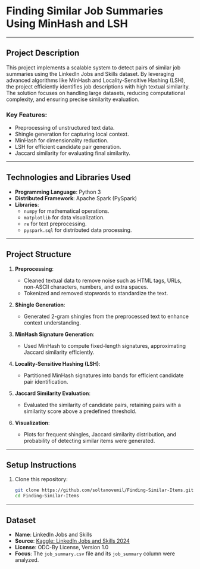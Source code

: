 # Finding Similar Job Summaries Using MinHash and LSH

---

## Project Description
This project implements a scalable system to detect pairs of similar job summaries using the LinkedIn Jobs and Skills dataset. By leveraging advanced algorithms like MinHash and Locality-Sensitive Hashing (LSH), the project efficiently identifies job descriptions with high textual similarity. The solution focuses on handling large datasets, reducing computational complexity, and ensuring precise similarity evaluation.

### Key Features:
- Preprocessing of unstructured text data.
- Shingle generation for capturing local context.
- MinHash for dimensionality reduction.
- LSH for efficient candidate pair generation.
- Jaccard similarity for evaluating final similarity.

---

## Technologies and Libraries Used
- **Programming Language**: Python 3
- **Distributed Framework**: Apache Spark (PySpark)
- **Libraries**:
  - `numpy` for mathematical operations.
  - `matplotlib` for data visualization.
  - `re` for text preprocessing.
  - `pyspark.sql` for distributed data processing.

---

## Project Structure
1. **Preprocessing**:
   - Cleaned textual data to remove noise such as HTML tags, URLs, non-ASCII characters, numbers, and extra spaces.
   - Tokenized and removed stopwords to standardize the text.

2. **Shingle Generation**:
   - Generated 2-gram shingles from the preprocessed text to enhance context understanding.

3. **MinHash Signature Generation**:
   - Used MinHash to compute fixed-length signatures, approximating Jaccard similarity efficiently.

4. **Locality-Sensitive Hashing (LSH)**:
   - Partitioned MinHash signatures into bands for efficient candidate pair identification.

5. **Jaccard Similarity Evaluation**:
   - Evaluated the similarity of candidate pairs, retaining pairs with a similarity score above a predefined threshold.

6. **Visualization**:
   - Plots for frequent shingles, Jaccard similarity distribution, and probability of detecting similar items were generated.

---

## Setup Instructions
1. Clone this repository:
   ```bash
   git clone https://github.com/soltanovemil/Finding-Similar-Items.git
   cd Finding-Similar-Items

---

## Dataset
- **Name**: LinkedIn Jobs and Skills
- **Source**: [Kaggle: LinkedIn Jobs and Skills 2024](https://www.kaggle.com/datasets/asaniczka/1-3m-linkedin-jobs-and-skills-2024)
- **License**: ODC-By License, Version 1.0
- **Focus**: The `job_summary.csv` file and its `job_summary` column were analyzed.

